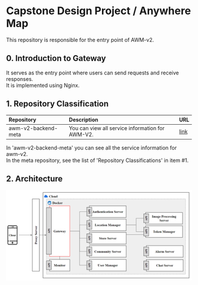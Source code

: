 # Capstone Design Project / Anywhere Map
This repository is responsible for the entry point of AWM-v2.   

## 0. Introduction to Gateway
It serves as the entry point where users can send requests and receive responses.   
It is implemented using Nginx.   

## 1. Repository Classification
|Repository|Description|URL|
|:---|:---|:---|
|awm-v2-backend-meta|You can view all service information for AWM-V2.|[link](https://github.com/ahr-i/awm-v2-backend-meta)|

In 'awm-v2-backend-meta' you can see all the service information for awm-v2.  
In the meta repository, see the list of 'Repository Classifications' in item #1.

## 2. Architecture
![msa_architecture](./doc/file/image/readme_2.png)
